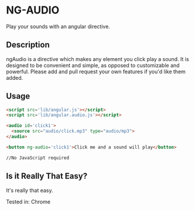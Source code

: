NG-AUDIO
===

Play your sounds with an angular directive.

Description
---
ngAudio is a directive which makes any element you click play a sound. It is designed to be convenient and simple, as opposed to customizable and powerful. Please add and pull request your own features if you'd like them added.

Usage
-----

```html
<script src='lib/angular.js'></script>
<script src='lib/angular.audio.js'></script>

<audio id='click1'>
  <source src="audio/click.mp3" type="audio/mp3">
</audio>

<button ng-audio='click1'>Click me and a sound will play</button>

//No JavaScript required
```

Is it Really That Easy?
-----
It's really that easy.

Tested in:
Chrome